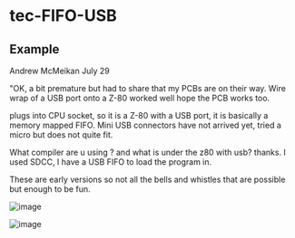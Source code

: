 # tec-FIFO-USB



## Example

Andrew McMeikan July 29
 
"OK, a bit premature but had to share that my PCBs are on their way.
Wire wrap of a USB port onto a Z-80 worked well hope the PCB works too.

plugs into CPU socket, so it is a Z-80 with a USB port, it is basically a memory mapped FIFO. Mini USB connectors have not arrived yet, tried a micro but does not quite fit. 

What compiler are u using ? and what is under the z80 with usb? thanks. I used SDCC, I have a USB FIFO to load the program in.

These are early versions so not all the bells and whistles that are possible but enough to be fun.




![image](https://user-images.githubusercontent.com/58069246/200199560-b1121852-35ac-4d9f-8647-cd8526a179e2.png)

![image](https://user-images.githubusercontent.com/58069246/200199692-bdd012a6-26da-45fb-ab2e-3bcbc76a35f7.png)


